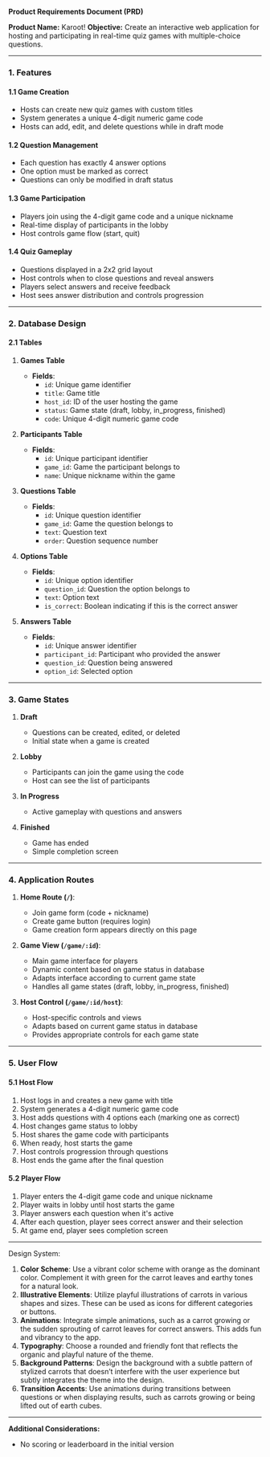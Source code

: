 **Product Requirements Document (PRD)**

**Product Name:** Karoot!
**Objective:** Create an interactive web application for hosting and participating in real-time quiz games with multiple-choice questions.

---

### 1. Features

#### 1.1 Game Creation
- Hosts can create new quiz games with custom titles
- System generates a unique 4-digit numeric game code
- Hosts can add, edit, and delete questions while in draft mode

#### 1.2 Question Management
- Each question has exactly 4 answer options
- One option must be marked as correct
- Questions can only be modified in draft status

#### 1.3 Game Participation
- Players join using the 4-digit game code and a unique nickname
- Real-time display of participants in the lobby
- Host controls game flow (start, quit)

#### 1.4 Quiz Gameplay
- Questions displayed in a 2x2 grid layout
- Host controls when to close questions and reveal answers
- Players select answers and receive feedback
- Host sees answer distribution and controls progression

---

### 2. Database Design

#### 2.1 Tables

1. **Games Table**
    - **Fields**:
        - `id`: Unique game identifier
        - `title`: Game title
        - `host_id`: ID of the user hosting the game
        - `status`: Game state (draft, lobby, in_progress, finished)
        - `code`: Unique 4-digit numeric game code

2. **Participants Table**
    - **Fields**:
        - `id`: Unique participant identifier
        - `game_id`: Game the participant belongs to
        - `name`: Unique nickname within the game

3. **Questions Table**
    - **Fields**:
        - `id`: Unique question identifier
        - `game_id`: Game the question belongs to
        - `text`: Question text
        - `order`: Question sequence number

4. **Options Table**
    - **Fields**:
        - `id`: Unique option identifier
        - `question_id`: Question the option belongs to
        - `text`: Option text
        - `is_correct`: Boolean indicating if this is the correct answer

5. **Answers Table**
    - **Fields**:
        - `id`: Unique answer identifier
        - `participant_id`: Participant who provided the answer
        - `question_id`: Question being answered
        - `option_id`: Selected option

---

### 3. Game States

1. **Draft**
    - Questions can be created, edited, or deleted
    - Initial state when a game is created

2. **Lobby**
    - Participants can join the game using the code
    - Host can see the list of participants

3. **In Progress**
    - Active gameplay with questions and answers

4. **Finished**
    - Game has ended
    - Simple completion screen

---

### 4. Application Routes

1. **Home Route (`/`)**:
    - Join game form (code + nickname)
    - Create game button (requires login)
    - Game creation form appears directly on this page

2. **Game View (`/game/:id`)**:
    - Main game interface for players
    - Dynamic content based on game status in database
    - Adapts interface according to current game state
    - Handles all game states (draft, lobby, in_progress, finished)

3. **Host Control (`/game/:id/host`)**:
    - Host-specific controls and views
    - Adapts based on current game status in database
    - Provides appropriate controls for each game state

---

### 5. User Flow

#### 5.1 Host Flow
1. Host logs in and creates a new game with title
2. System generates a 4-digit numeric game code
3. Host adds questions with 4 options each (marking one as correct)
4. Host changes game status to lobby
5. Host shares the game code with participants
6. When ready, host starts the game
7. Host controls progression through questions
8. Host ends the game after the final question

#### 5.2 Player Flow
1. Player enters the 4-digit game code and unique nickname
2. Player waits in lobby until host starts the game
3. Player answers each question when it's active
4. After each question, player sees correct answer and their selection
5. At game end, player sees completion screen

---
Design System:
1. **Color Scheme**: Use a vibrant color scheme with orange as the dominant color. Complement it with green for the carrot leaves and earthy tones for a natural look.
2. **Illustrative Elements**: Utilize playful illustrations of carrots in various shapes and sizes. These can be used as icons for different categories or buttons.
3. **Animations**: Integrate simple animations, such as a carrot growing or the sudden sprouting of carrot leaves for correct answers. This adds fun and vibrancy to the app.
4. **Typography**: Choose a rounded and friendly font that reflects the organic and playful nature of the theme.
5. **Background Patterns**: Design the background with a subtle pattern of stylized carrots that doesn’t interfere with the user experience but subtly integrates the theme into the design.
6. **Transition Accents**: Use animations during transitions between questions or when displaying results, such as carrots growing or being lifted out of earth cubes.

---

**Additional Considerations:**
- No scoring or leaderboard in the initial version